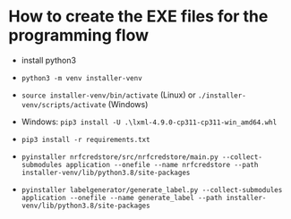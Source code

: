 # How to create the EXE files for the programming flow

* install python3
* `python3 -m venv installer-venv`
* `source installer-venv/bin/activate` (Linux) or `./installer-venv/scripts/activate` (Windows)
* Windows: `pip3 install -U .\lxml-4.9.0-cp311-cp311-win_amd64.whl`
* `pip3 install -r requirements.txt`

* `pyinstaller nrfcredstore/src/nrfcredstore/main.py --collect-submodules application --onefile --name nrfcredstore --path installer-venv/lib/python3.8/site-packages`
* `pyinstaller labelgenerator/generate_label.py --collect-submodules application --onefile --name generate_label --path installer-venv/lib/python3.8/site-packages`
